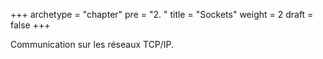 +++
archetype = "chapter"
pre = "2. "
title = "Sockets"
weight = 2
draft = false
+++


Communication sur les réseaux TCP/IP.
